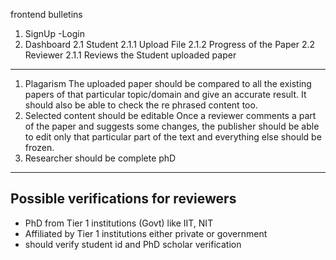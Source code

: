 frontend bulletins

1. SignUp -Login
2. Dashboard
    2.1 Student
        2.1.1 Upload File
        2.1.2 Progress of the Paper
    2.2 Reviewer
        2.1.1 Reviews the Student uploaded paper
        
---

1. Plagarism
    The uploaded paper should be compared to all the existing papers of that particular topic/domain and give an accurate result.
    It should also be able to check the re phrased content too.
2. Selected content should be editable
    Once a reviewer comments a part of the paper and suggests some changes, the publisher should be able to edit only that particular
    part of the text and everything else should be frozen.
3. Researcher should be complete phD

---
## **Possible verifications for reviewers**

- PhD from Tier 1 institutions (Govt) like IIT, NIT
- Affiliated by Tier 1 institutions either private or government
- should verify student id and PhD scholar verification

